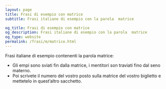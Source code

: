 ```yaml
---
layout: page
title: Frasi di esempio con matrice 
subtitle: Frasi italiane di esempio con la parola  matrice

og_title: Frasi di esempio con matrice 
og_description: Frasi italiane di esempio con la parola  matrice
og_type: website
permalink: /frasi/m/matrice.html
---
```


Frasi italiane di esempio contenenti la parola matrice:


- Gli empi sono sviati fin dalla matrice, i mentitori son traviati fino dal seno materno.
- Poi scrivete il numero del vostro posto sulla matrice del vostro biglietto e mettetelo in quest’altro sacchetto.
